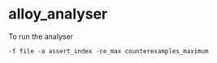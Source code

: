 # alloy_analyser

To run the analyser

```
-f file -a assert_index -ce_max counterexamples_maximum
```
